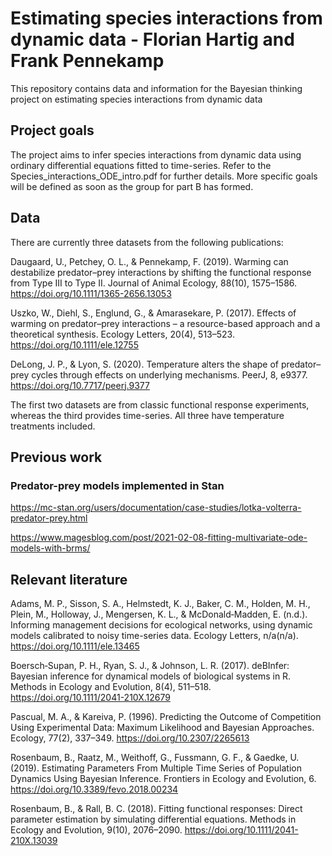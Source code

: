 # Estimating species interactions from dynamic data - Florian Hartig and Frank Pennekamp

This repository contains data and information for the Bayesian thinking project on estimating species interactions from dynamic data

## Project goals

The project aims to infer species interactions from dynamic data using ordinary differential equations fitted to time-series. Refer to the Species_interactions_ODE_intro.pdf for further details. More specific goals will be defined as soon as the group for part B has formed. 

## Data
There are currently three datasets from the following publications:

Daugaard, U., Petchey, O. L., & Pennekamp, F. (2019). Warming can destabilize predator–prey interactions by shifting the functional response from Type III to Type II. Journal of Animal Ecology, 88(10), 1575–1586. https://doi.org/10.1111/1365-2656.13053

Uszko, W., Diehl, S., Englund, G., & Amarasekare, P. (2017). Effects of warming on predator–prey interactions – a resource-based approach and a theoretical synthesis. Ecology Letters, 20(4), 513–523. https://doi.org/10.1111/ele.12755

DeLong, J. P., & Lyon, S. (2020). Temperature alters the shape of predator–prey cycles through effects on underlying mechanisms. PeerJ, 8, e9377. https://doi.org/10.7717/peerj.9377

The first two datasets are from classic functional response experiments, whereas the third provides time-series. All three have temperature treatments included.

## Previous work

### Predator-prey models implemented in Stan
https://mc-stan.org/users/documentation/case-studies/lotka-volterra-predator-prey.html

https://www.magesblog.com/post/2021-02-08-fitting-multivariate-ode-models-with-brms/

## Relevant literature

Adams, M. P., Sisson, S. A., Helmstedt, K. J., Baker, C. M., Holden, M. H., Plein, M., Holloway, J., Mengersen, K. L., & McDonald‐Madden, E. (n.d.). Informing management decisions for ecological networks, using dynamic models calibrated to noisy time-series data. Ecology Letters, n/a(n/a). https://doi.org/10.1111/ele.13465

Boersch‐Supan, P. H., Ryan, S. J., & Johnson, L. R. (2017). deBInfer: Bayesian inference for dynamical models of biological systems in R. Methods in Ecology and Evolution, 8(4), 511–518. https://doi.org/10.1111/2041-210X.12679

Pascual, M. A., & Kareiva, P. (1996). Predicting the Outcome of Competition Using Experimental Data: Maximum Likelihood and Bayesian Approaches. Ecology, 77(2), 337–349. https://doi.org/10.2307/2265613

Rosenbaum, B., Raatz, M., Weithoff, G., Fussmann, G. F., & Gaedke, U. (2019). Estimating Parameters From Multiple Time Series of Population Dynamics Using Bayesian Inference. Frontiers in Ecology and Evolution, 6. https://doi.org/10.3389/fevo.2018.00234

Rosenbaum, B., & Rall, B. C. (2018). Fitting functional responses: Direct parameter estimation by simulating differential equations. Methods in Ecology and Evolution, 9(10), 2076–2090. https://doi.org/10.1111/2041-210X.13039



